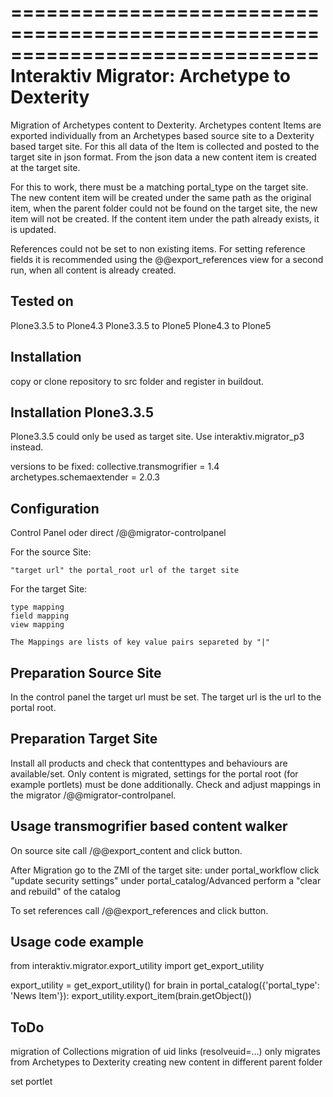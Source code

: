 ==============================================================================
Interaktiv Migrator: Archetype to Dexterity
==============================================================================

Migration of Archetypes content to Dexterity.
Archetypes content Items are exported individually from an Archetypes based source site
to a Dexterity based target site.
For this all data of the Item is collected and posted to the target site in json format.
From the json data a new content item is created at the target site.

For this to work, there must be a matching portal_type on the target site.
The new content item will be created under the same path as the original item,
when the parent folder could not be found on the target site, the new item will not be created.
If the content item under the path already exists, it is updated.

References could not be set to non existing items. For setting reference fields it is recommended
using the @@export_references view for a second run, when all content is already created.



Tested on
---------

Plone3.3.5 to Plone4.3
Plone3.3.5 to Plone5
Plone4.3 to Plone5


Installation
------------

copy or clone repository to src folder and register in buildout.


Installation Plone3.3.5
-----------------------

Plone3.3.5 could only be used as target site.
Use interaktiv.migrator_p3 instead.

versions to be fixed:
    collective.transmogrifier = 1.4
    archetypes.schemaextender = 2.0.3



Configuration
-------------

Control Panel oder direct /@@migrator-controlpanel

For the source Site:

    "target url" the portal_root url of the target site

For the target Site:

    type mapping
    field mapping
    view mapping

    The Mappings are lists of key value pairs separeted by "|"


Preparation Source Site
-----------------------

In the control panel the target url must be set. The target url is the url to the portal root.


Preparation Target Site
-----------------------

Install all products and check that contenttypes and behaviours are available/set.
Only content is migrated, settings for the portal root (for example portlets) must be done additionally.
Check and adjust mappings in the migrator /@@migrator-controlpanel.


Usage transmogrifier based content walker
-----------------------------------------

On source site call /@@export_content and click button.

After Migration go to the ZMI of the target site:
under portal_workflow click "update security settings"
under portal_catalog/Advanced  perform a "clear and rebuild" of the catalog

To set references call /@@export_references and click button.



Usage code example
------------------


from interaktiv.migrator.export_utility import get_export_utility

export_utility = get_export_utility()
for brain in portal_catalog({'portal_type': 'News Item'}):
    export_utility.export_item(brain.getObject())



ToDo
----

migration of Collections
migration of uid links (resolveuid=...)
only migrates from Archetypes to Dexterity
creating new content in different parent folder

set portlet







